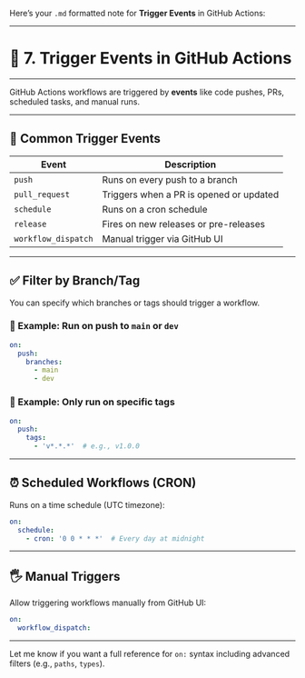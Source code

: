 Here’s your `.md` formatted note for **Trigger Events** in GitHub Actions:

---

# 🚀 **7. Trigger Events in GitHub Actions**

---

GitHub Actions workflows are triggered by **events** like code pushes, PRs, scheduled tasks, and manual runs.

---

## 🔔 **Common Trigger Events**

| Event               | Description                             |
| ------------------- | --------------------------------------- |
| `push`              | Runs on every push to a branch          |
| `pull_request`      | Triggers when a PR is opened or updated |
| `schedule`          | Runs on a cron schedule                 |
| `release`           | Fires on new releases or pre-releases   |
| `workflow_dispatch` | Manual trigger via GitHub UI            |

---

## ✅ **Filter by Branch/Tag**

You can specify which branches or tags should trigger a workflow.

### 📁 Example: Run on push to `main` or `dev`

```yaml
on:
  push:
    branches:
      - main
      - dev
```

### 📁 Example: Only run on specific tags

```yaml
on:
  push:
    tags:
      - 'v*.*.*'  # e.g., v1.0.0
```

---

## ⏰ **Scheduled Workflows (CRON)**

Runs on a time schedule (UTC timezone):

```yaml
on:
  schedule:
    - cron: '0 0 * * *'  # Every day at midnight
```

---

## 🖐️ **Manual Triggers**

Allow triggering workflows manually from GitHub UI:

```yaml
on:
  workflow_dispatch:
```

---

Let me know if you want a full reference for `on:` syntax including advanced filters (e.g., `paths`, `types`).
